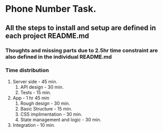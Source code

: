# Phone Number Task.

## All the steps to install and setup are defined in each project README.md

### Thoughts and missing parts due to 2.5hr time constraint are also defined in the individual README.md

### Time distribution

1.  Server side - 45 min.
    1.  API design - 30 min.
    2.  Tests - 15 min.
2.  App - 1 hr 45 min
    1. Rough design - 30 min.
    2. Basic Structure - 15 min.
    3. CSS implimentation - 30 min.
    4. State management and logic - 30 min.
3.  Integration - 10 min.
